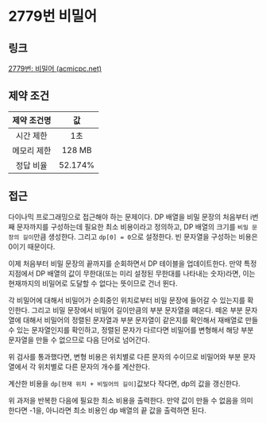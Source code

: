 # 2779번 비밀어

## 링크

[2779번: 비밀어 (acmicpc.net)](https://www.acmicpc.net/problem/2779)

## 제약 조건

| 제약 조건명 |   값    |
| :---------: | :-----: |
|  시간 제한  |   1초   |
| 메모리 제한 | 128 MB  |
|  정답 비율  | 52.174% |

## 접근

다이나믹 프로그래밍으로 접근해야 하는 문제이다. DP 배열을 비밀 문장의 처음부터 i번째 문자까지를 구성하는데 필요한 최소 비용이라고 정의하고, DP 배열의 크기를 `비밀 문장의 길이`만큼 생성한다. 그리고 `dp[0] = 0`으로 설정한다. 빈 문자열을 구성하는 비용은 0이기 때문이다.

이제 처음부터 비밀 문장의 끝까지를 순회하면서 DP 테이블을 업데이트한다. 만약 특정 지점에서 DP 배열의 값이 무한대(또는 미리 설정된 무한대를 나타내는 숫자)라면, 이는 현재까지의 비밀어로 도달할 수 없다는 뜻이므로 건너 뛴다.

각 비밀어에 대해서 비밀어가 순회중인 위치로부터 비밀 문장에 들어갈 수 있는지를 확인한다. 그리고 비밀 문장에서 비밀어 길이만큼의 부분 문자열을 뗴온다. 떼온 부분 문자열에 대해서 비밀어의 정렬된 문자열과 부분 문자열이 같은지를 확인해서 재배열로 만들 수 있는 문자열인지를 확인하고, 정렬된 문자가 다르다면 비밀어를 변형해서 해당 부분 문자열을 만들 수 없으므로 다음 단어로 넘어간다.

위 검사를 통과했다면, 변형 비용은 위치별로 다른 문자의 수이므로 비밀어와 부분 문자열에서 각 위치별로 다른 문자의 개수를 계산한다.

계산한 비용을 `dp[현재 위치 + 비밀어의 길이]`값보다 작다면, dp의 값을 갱신한다.

위 과저을 반복한 다음에 필요한 최소 비용을 출력한다. 만약 값이 만들 수 없음을 의미한다면 -1을, 아니라면 최소 비용인 dp 배열의 끝 값을 출력하면 된다.
